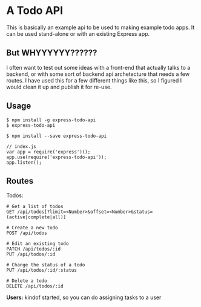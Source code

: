 # A Todo API

This is basically an example api to be used to making example todo apps.  It can be used stand-alone or with an existing Express app.

## But WHYYYYYY??????

I often want to test out some ideas with a front-end that actually talks to a backend, or with some sort of backend api archetecture that needs a few routes.  I have used this for a few different things like this, so I figured I would clean it up and publish it for re-use.

## Usage

```
$ npm install -g express-todo-api
$ express-todo-api
```

```
$ npm install --save express-todo-api

// index.js
var app = require('express')();
app.use(require('express-todo-api'));
app.listen();
```

## Routes

Todos:

```
# Get a list of todos
GET /api/todos[?limit=<Number>&offset=<Number>&status=(active|complete|all)]

# Create a new todo
POST /api/todos

# Edit an existing todo
PATCH /api/todos/:id
PUT /api/todos/:id

# Change the status of a todo
PUT /api/todos/:id/:status

# Delete a todo
DELETE /api/todos/:id
```

**Users:** kindof started, so you can do assigning tasks to a user
